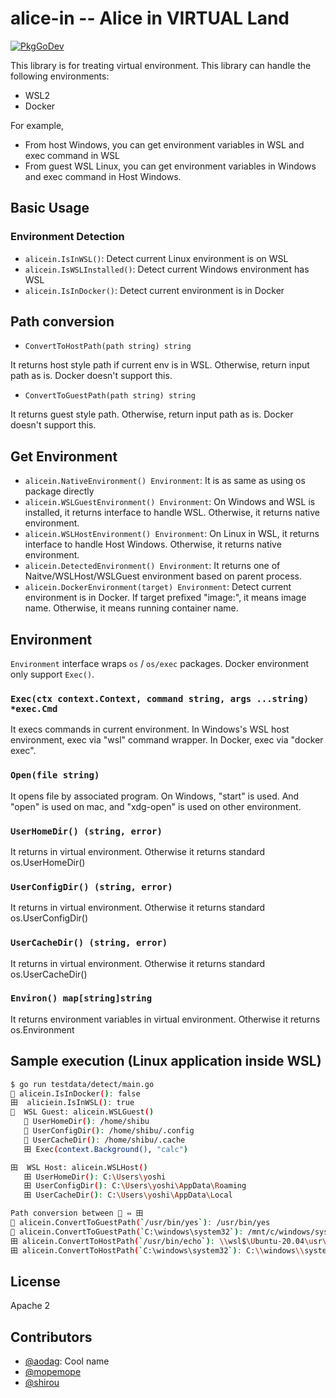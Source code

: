 # alice-in -- Alice in VIRTUAL Land

[![PkgGoDev](https://pkg.go.dev/badge/github.com/shibukawa/alice-in)](https://pkg.go.dev/github.com/shibukawa/alice-in)

This library is for treating virtual environment. This library can handle the following environments:

* WSL2
* Docker

For example,

* From host Windows, you can get environment variables in WSL and exec command in WSL
* From guest WSL Linux, you can get environment variables in Windows and exec command in Host Windows.

## Basic Usage

### Environment Detection

* `alicein.IsInWSL()`: Detect current Linux environment is on WSL
* `alicein.IsWSLInstalled()`: Detect current Windows environment has WSL
* `alicein.IsInDocker()`: Detect current environment is in Docker

## Path conversion

* `ConvertToHostPath(path string) string`

It returns host style path if current env is in WSL.
Otherwise, return input path as is.
Docker doesn't support this.

* `ConvertToGuestPath(path string) string`

It returns guest style path.
Otherwise, return input path as is.
Docker doesn't support this.


## Get Environment

* `alicein.NativeEnvironment() Environment`: It is as same as using os package directly
* `alicein.WSLGuestEnvironment() Environment`: On Windows and WSL is installed, it returns interface to handle WSL. Otherwise, it returns native environment.
* `alicein.WSLHostEnvironment() Environment`: On Linux in WSL, it returns interface to handle Host Windows. Otherwise, it returns native environment.
* `alicein.DetectedEnvironment() Environment`: It returns one of Naitve/WSLHost/WSLGuest environment based on parent process.
* `alicein.DockerEnvironment(target) Environment`: Detect current environment is in Docker. If target prefixed "image:", it means image name. Otherwise, it means running container name.

## Environment

`Environment` interface wraps `os` / `os/exec` packages. Docker environment only support `Exec()`.

### `Exec(ctx context.Context, command string, args ...string) *exec.Cmd`

It execs commands in current environment.
In Windows's WSL host environment, exec via "wsl" command wrapper.
In Docker, exec via "docker exec".

### `Open(file string)`

It opens file by associated program.
On Windows, "start" is used. And "open" is used on mac,
and "xdg-open" is used on other environment.

### `UserHomeDir() (string, error)`

It returns in virtual environment.
Otherwise it returns standard os.UserHomeDir()

### `UserConfigDir() (string, error)`

It returns in virtual environment.
Otherwise it returns standard os.UserConfigDir()

### `UserCacheDir() (string, error)`

It returns in virtual environment.
Otherwise it returns standard os.UserCacheDir()

### `Environ() map[string]string`

It returns environment variables in virtual environment.
Otherwise it returns os.Environment

## Sample execution (Linux application inside WSL)

```sh
$ go run testdata/detect/main.go 
🐋 alicein.IsInDocker(): false
田  aliciein.IsInWSL(): true
🐧  WSL Guest: alicein.WSLGuest()
   🐧 UserHomeDir(): /home/shibu
   🐧 UserConfigDir(): /home/shibu/.config
   🐧 UserCacheDir(): /home/shibu/.cache
   田 Exec(context.Background(), "calc")

田  WSL Host: alicein.WSLHost()
   田 UserHomeDir(): C:\Users\yoshi
   田 UserConfigDir(): C:\Users\yoshi\AppData\Roaming
   田 UserCacheDir(): C:\Users\yoshi\AppData\Local

Path conversion between 🐧 ⇔ 田
🐧 alicein.ConvertToGuestPath(`/usr/bin/yes`): /usr/bin/yes
🐧 alicein.ConvertToGuestPath(`C:\windows\system32`): /mnt/c/windows/system32
田 alicein.ConvertToHostPath(`/usr/bin/echo`): \\wsl$\Ubuntu-20.04\usr\bin\echo
田 alicein.ConvertToHostPath(`C:\windows\system32`): C:\\windows\\system32
```

## License

Apache 2

## Contributors

* [@aodag](https://github.com/aodag): Cool name
* [@mopemope](https://github.com/mopemope)
* [@shirou](https://github.com/shirou)
